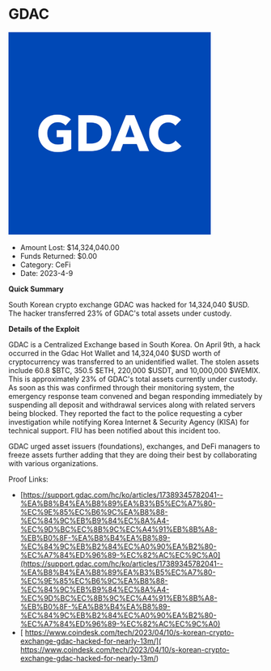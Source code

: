 # GDAC
![GDAC](/rektimages/GDAC.png)
- Amount Lost: $14,324,040.00
- Funds Returned: $0.00
- Category: CeFi
- Date: 2023-4-9

**Quick Summary**

South Korean crypto exchange GDAC was hacked for 14,324,040 $USD. The hacker transferred 23% of GDAC's total assets under custody.

  


 **Details of the Exploit**

GDAC is a Centralized Exchange based in South Korea. On April 9th, a hack occurred in the Gdac Hot Wallet and 14,324,040 $USD worth of cryptocurrency was transferred to an unidentified wallet. The stolen assets include 60.8 $BTC, 350.5 $ETH, 220,000 $USDT, and 10,000,000 $WEMIX. This is approximately 23% of GDAC's total assets currently under custody. As soon as this was confirmed through their monitoring system, the emergency response team convened and began responding immediately by suspending all deposit and withdrawal services along with related servers being blocked. They reported the fact to the police requesting a cyber investigation while notifying Korea Internet & Security Agency (KISA) for technical support. FIU has been notified about this incident too.

GDAC urged asset issuers (foundations), exchanges, and DeFi managers to freeze assets further adding that they are doing their best by collaborating with various organizations. 


Proof Links:
- [https://support.gdac.com/hc/ko/articles/17389345782041--%EA%B8%B4%EA%B8%89%EA%B3%B5%EC%A7%80-%EC%9E%85%EC%B6%9C%EA%B8%88-%EC%84%9C%EB%B9%84%EC%8A%A4-%EC%9D%BC%EC%8B%9C%EC%A4%91%EB%8B%A8-%EB%B0%8F-%EA%B8%B4%EA%B8%89-%EC%84%9C%EB%B2%84%EC%A0%90%EA%B2%80-%EC%A7%84%ED%96%89-%EC%82%AC%EC%9C%A0](https://support.gdac.com/hc/ko/articles/17389345782041--%EA%B8%B4%EA%B8%89%EA%B3%B5%EC%A7%80-%EC%9E%85%EC%B6%9C%EA%B8%88-%EC%84%9C%EB%B9%84%EC%8A%A4-%EC%9D%BC%EC%8B%9C%EC%A4%91%EB%8B%A8-%EB%B0%8F-%EA%B8%B4%EA%B8%89-%EC%84%9C%EB%B2%84%EC%A0%90%EA%B2%80-%EC%A7%84%ED%96%89-%EC%82%AC%EC%9C%A0)
- [ https://www.coindesk.com/tech/2023/04/10/s-korean-crypto-exchange-gdac-hacked-for-nearly-13m/]( https://www.coindesk.com/tech/2023/04/10/s-korean-crypto-exchange-gdac-hacked-for-nearly-13m/)


